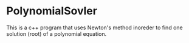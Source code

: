 # PolynomialSovler
This is a c++ program that uses Newton's method inoreder to find one solution (root) of a polynomial equation.
